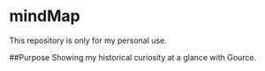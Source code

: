 # mindMap
This repository is only for my personal use.

##Purpose
Showing my historical curiosity at a glance with Gource.
